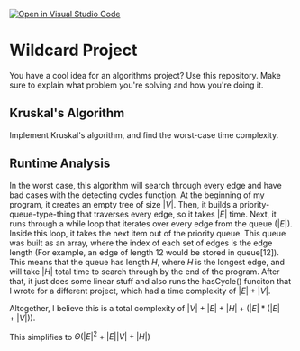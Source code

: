 [![Open in Visual Studio Code](https://classroom.github.com/assets/open-in-vscode-718a45dd9cf7e7f842a935f5ebbe5719a5e09af4491e668f4dbf3b35d5cca122.svg)](https://classroom.github.com/online_ide?assignment_repo_id=11730550&assignment_repo_type=AssignmentRepo)
# Wildcard Project

You have a cool idea for an algorithms project? Use this repository. Make sure
to explain what problem you're solving and how you're doing it.

## Kruskal's Algorithm

Implement Kruskal's algorithm, and find the worst-case time complexity.

## Runtime Analysis

In the worst case, this algorithm will search through every edge and have bad cases with the detecting cycles function.  At the beginning of my program, it creates an empty tree of size $|V|$.  Then, it builds a priority-queue-type-thing that traverses every edge, so it takes $|E|$ time.  Next, it runs through a while loop that iterates over every edge from the queue ($|E|$).  Inside this loop, it takes the next item out of the priority queue.  This queue was built as an array, where the index of each set of edges is the edge length (For example, an edge of length 12 would be stored in queue[12]).  This means that the queue has length $H$, where $H$ is the longest edge, and will take $|H|$ total time to search through by the end of the program.  After that, it just does some linear stuff and also runs the hasCycle() funciton that I wrote for a different project, which had a time complexity of $|E| + |V|$.

Altogether, I believe this is a total complexity of $|V| + |E| + |H| + (|E| * (|E| + |V|))$.

This simplifies to $\Theta(|E|^2 + |E| |V| + |H|)$

